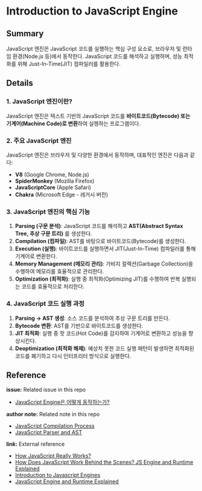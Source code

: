 # Introduction to JavaScript Engine

## Summary

JavaScript 엔진은 JavaScript 코드를 실행하는 핵심 구성 요소로, 브라우저 및 런타임 환경(Node.js 등)에서 동작한다. JavaScript 코드를 해석하고 실행하며, 성능 최적화를 위해 Just-In-Time(JIT) 컴파일러를 활용한다.

## Details

### 1. JavaScript 엔진이란?

JavaScript 엔진은 텍스트 기반의 JavaScript 코드를 **바이트코드(Bytecode) 또는 기계어(Machine Code)로 변환**하여 실행하는 프로그램이다.

### 2. 주요 JavaScript 엔진

JavaScript 엔진은 브라우저 및 다양한 환경에서 동작하며, 대표적인 엔진은 다음과 같다:

- **V8** (Google Chrome, Node.js)
- **SpiderMonkey** (Mozilla Firefox)
- **JavaScriptCore** (Apple Safari)
- **Chakra** (Microsoft Edge - 레거시 버전)

### 3. JavaScript 엔진의 핵심 기능

1. **Parsing (구문 분석)**: JavaScript 코드를 해석하고 **AST(Abstract Syntax Tree, 추상 구문 트리)** 를 생성한다.
2. **Compilation (컴파일)**: AST를 바탕으로 바이트코드(Bytecode)를 생성한다.
3. **Execution (실행)**: 바이트코드를 실행하면서 JIT(Just-In-Time) 컴파일러를 통해 기계어로 변환한다.
4. **Memory Management (메모리 관리)**: 가비지 컬렉션(Garbage Collection)을 수행하여 메모리를 효율적으로 관리한다.
5. **Optimization (최적화)**: 실행 중 최적화(Optimizing JIT)를 수행하여 반복 실행되는 코드를 효율적으로 처리한다.

### 4. JavaScript 코드 실행 과정

1. **Parsing → AST 생성**: 소스 코드를 분석하여 추상 구문 트리를 만든다.
2. **Bytecode 변환**: AST를 기반으로 바이트코드를 생성한다.
3. **JIT 최적화**: 실행 중 핫 코드(Hot Code)를 감지하여 기계어로 변환하고 성능을 향상시킨다.
4. **Deoptimization (최적화 해제)**: 예상치 못한 코드 실행 패턴이 발생하면 최적화된 코드를 폐기하고 다시 인터프리터 방식으로 실행한다.

## Reference

**issue:** Related issue in this repo

- [JavaScript Engine은 어떻게 동작하는가?](https://github.com/luke0408/TIL/issues/1)

**author note:** Related note in this repo

- [JavaScript Compilation Process](./JavaScript_Compilation_Process.md)
- [JavaScript Parser and AST](./Parser_And_AST.md)

**link:** External reference

- [How JavaScript Really Works?](https://dev.to/laxminarayana31/how-javascript-really-works-1p6i)
- [How Does JavaScript Work Behind the Scenes? JS Engine and Runtime Explained](https://www.freecodecamp.org/news/how-javascript-works-behind-the-scenes/)
- [Introduction to Javascript Engines](https://www.geeksforgeeks.org/introduction-to-javascript-engines/)
- [JavaScript Engine and Runtime Explained](https://www.freecodecamp.org/news/javascript-engine-and-runtime-explained/)
